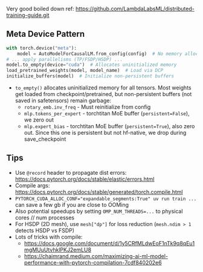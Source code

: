 Very good boiled down ref: https://github.com/LambdaLabsML/distributed-training-guide.git

## Meta Device Pattern

```python
with torch.device("meta"):
    model = AutoModelForCausalLM.from_config(config)  # No memory allocated
# ... apply parallelisms (TP/FSDP/HSDP) ...
model.to_empty(device="cuda")  # Allocates uninitialized memory
load_pretrained_weights(model, model_name)  # Load via DCP
initialize_buffers(model)  # Initialize non-persistent buffers
```

- `to_empty()` allocates uninitialized memory for all tensors. Most weights get loaded from checkpoint/pretrained, but non-persistent buffers (not saved in safetensors) remain garbage:
    - `rotary_emb.inv_freq` - Must reinitialize from config
    - `mlp.tokens_per_expert` - torchtitan MoE buffer (`persistent=False`), we zero out
    - `mlp.expert_bias` - torchtitan MoE buffer (`persistent=True`), also zero out. Since this one is persistent but not hf-native, we drop during save_checkpoint

## Tips

- Use `@record` header to propagate dist errors: https://docs.pytorch.org/docs/stable/elastic/errors.html
- Compile args: https://docs.pytorch.org/docs/stable/generated/torch.compile.html
- `PYTORCH_CUDA_ALLOC_CONF="expandable_segments:True" uv run train ...` can save a few gb if you are close to OOMing
- Also potential speedups by setting `OMP_NUM_THREADS=...` to physical cores // num processes
- For HSDP (2D mesh), use `mesh["dp"]` for loss reduction (`mesh.ndim > 1` detects HSDP vs FSDP)
- Lots of tricks with compile: 
    - https://docs.google.com/document/d/1y5CRfMLdwEoF1nTk9q8qEu1mgMUuUtvhklPKJ2emLU8
    - https://chaimrand.medium.com/maximizing-ai-ml-model-performance-with-pytorch-compilation-7cdf840202e6
